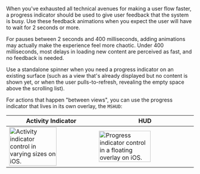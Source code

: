 When you've exhausted all technical avenues for making a user flow faster, a progress indicator should be used to give user feedback that the system is busy. Use these feedback animations when you expect the user will have to wait for 2 seconds or more.

For pauses between 2 seconds and 400 milliseconds, adding animations may actually make the experience feel more chaotic. Under 400 milliseconds, most delays in loading new content are perceived as fast, and no feedback is needed.

Use a standalone spinner when you need a progress indicator on an existing surface (such as a view that's already displayed but no content is shown yet, or when the user pulls-to-refresh, revealing the empty space above the scrolling list).

For actions that happen "between views", you can use the progress indicator that lives in its own overlay, the `MSHUD`:

<!-- prettier-ignore-start -->
| Activity Indicator | HUD |
| - | - |
| <img src="https://static2.sharepointonline.com/files/fabric/fabric-website/images/controls/ios/progressindicator/activity-indicator.png" alt="Activity indicator control in varying sizes on iOS." style="width: 75%;" /> | <img src="https://static2.sharepointonline.com/files/fabric/fabric-website/images/controls/ios/progressindicator/progressindicator.png" alt="Progress indicator control in a floating overlay on iOS." style="width: 75%;" /> |
<!-- prettier-ignore-end -->
